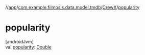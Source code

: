 //[app](../../../index.md)/[com.example.filmosis.data.model.tmdb](../index.md)/[CrewX](index.md)/[popularity](popularity.md)

# popularity

[androidJvm]\
val [popularity](popularity.md): [Double](https://kotlinlang.org/api/latest/jvm/stdlib/kotlin/-double/index.html)

